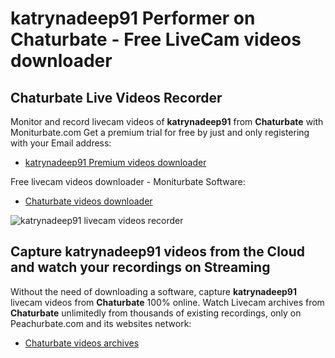 # katrynadeep91 Performer on Chaturbate - Free LiveCam videos downloader

## Chaturbate Live Videos Recorder

Monitor and record livecam videos of **katrynadeep91** from **Chaturbate** with Moniturbate.com
Get a premium trial for free by just and only registering with your Email address:
* [katrynadeep91 Premium videos downloader](https://moniturbate.com/request-demo-licence-key.html)

Free livecam videos downloader - Moniturbate Software:
* [Chaturbate videos downloader](https://moniturbate.com/moniturbate-download-software.html)

![katrynadeep91 livecam videos recorder](https://peachurnet.com/templates/moniturbate-software.png)


## Capture katrynadeep91 videos from the Cloud and watch your recordings on Streaming

Without the need of downloading a software, capture **katrynadeep91** livecam videos from **Chaturbate** 100% online.
Watch Livecam archives from **Chaturbate** unlimitedly from thousands of existing recordings, only on Peachurbate.com and its websites network:
* [Chaturbate videos archives](https://peachurnet.com/)